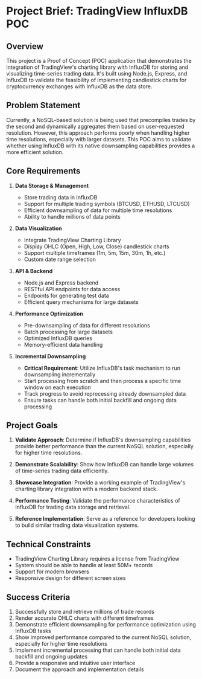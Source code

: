 # Project Brief: TradingView InfluxDB POC

## Overview
This project is a Proof of Concept (POC) application that demonstrates the integration of TradingView's charting library with InfluxDB for storing and visualizing time-series trading data. It's built using Node.js, Express, and InfluxDB to validate the feasibility of implementing candlestick charts for cryptocurrency exchanges with InfluxDB as the data store.

## Problem Statement
Currently, a NoSQL-based solution is being used that precompiles trades by the second and dynamically aggregates them based on user-requested resolution. However, this approach performs poorly when handling higher time resolutions, especially with larger datasets. This POC aims to validate whether using InfluxDB with its native downsampling capabilities provides a more efficient solution.

## Core Requirements

1. **Data Storage & Management**
   - Store trading data in InfluxDB
   - Support for multiple trading symbols (BTCUSD, ETHUSD, LTCUSD)
   - Efficient downsampling of data for multiple time resolutions
   - Ability to handle millions of data points

2. **Data Visualization**
   - Integrate TradingView Charting Library
   - Display OHLC (Open, High, Low, Close) candlestick charts
   - Support multiple timeframes (1m, 5m, 15m, 30m, 1h, etc.)
   - Custom date range selection

3. **API & Backend**
   - Node.js and Express backend
   - RESTful API endpoints for data access
   - Endpoints for generating test data
   - Efficient query mechanisms for large datasets

4. **Performance Optimization**
   - Pre-downsampling of data for different resolutions
   - Batch processing for large datasets
   - Optimized InfluxDB queries
   - Memory-efficient data handling

5. **Incremental Downsampling**
   - **Critical Requirement**: Utilize InfluxDB's task mechanism to run downsampling incrementally
   - Start processing from scratch and then process a specific time window on each execution
   - Track progress to avoid reprocessing already downsampled data
   - Ensure tasks can handle both initial backfill and ongoing data processing

## Project Goals

1. **Validate Approach**: Determine if InfluxDB's downsampling capabilities provide better performance than the current NoSQL solution, especially for higher time resolutions.

2. **Demonstrate Scalability**: Show how InfluxDB can handle large volumes of time-series trading data efficiently.

3. **Showcase Integration**: Provide a working example of TradingView's charting library integration with a modern backend stack.

4. **Performance Testing**: Validate the performance characteristics of InfluxDB for trading data storage and retrieval.

5. **Reference Implementation**: Serve as a reference for developers looking to build similar trading data visualization systems.

## Technical Constraints

- TradingView Charting Library requires a license from TradingView
- System should be able to handle at least 50M+ records
- Support for modern browsers
- Responsive design for different screen sizes

## Success Criteria

1. Successfully store and retrieve millions of trade records
2. Render accurate OHLC charts with different timeframes
3. Demonstrate efficient downsampling for performance optimization using InfluxDB tasks
4. Show improved performance compared to the current NoSQL solution, especially for higher time resolutions
5. Implement incremental processing that can handle both initial data backfill and ongoing updates
6. Provide a responsive and intuitive user interface
7. Document the approach and implementation details
